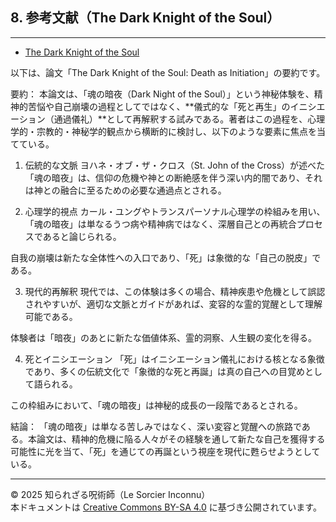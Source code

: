 ## 8. 参考文献（The Dark Knight of the Soul）

---

- [The Dark Knight of the Soul](The_Dark_Knight_of_the_Soul_Death_as_In.pdf)

以下は、論文「The Dark Knight of the Soul: Death as Initiation」の要約です。

要約：
本論文は、「魂の暗夜（Dark Night of the Soul）」という神秘体験を、精神的苦悩や自己崩壊の過程としてではなく、**儀式的な「死と再生」のイニシエーション（通過儀礼）**として再解釈する試みである。著者はこの過程を、心理学的・宗教的・神秘学的観点から横断的に検討し、以下のような要素に焦点を当てている。

1. 伝統的な文脈
ヨハネ・オブ・ザ・クロス（St. John of the Cross）が述べた「魂の暗夜」は、信仰の危機や神との断絶感を伴う深い内的闇であり、それは神との融合に至るための必要な通過点とされる。

2. 心理学的視点
カール・ユングやトランスパーソナル心理学の枠組みを用い、「魂の暗夜」は単なるうつ病や精神病ではなく、深層自己との再統合プロセスであると論じられる。

自我の崩壊は新たな全体性への入口であり、「死」は象徴的な「自己の脱皮」である。

3. 現代的再解釈
現代では、この体験は多くの場合、精神疾患や危機として誤認されやすいが、適切な文脈とガイドがあれば、変容的な霊的覚醒として理解可能である。

体験者は「暗夜」のあとに新たな価値体系、霊的洞察、人生観の変化を得る。

4. 死とイニシエーション
「死」はイニシエーション儀礼における核となる象徴であり、多くの伝統文化で「象徴的な死と再誕」は真の自己への目覚めとして語られる。

この枠組みにおいて、「魂の暗夜」は神秘的成長の一段階であるとされる。

結論：
「魂の暗夜」は単なる苦しみではなく、深い変容と覚醒への旅路である。本論文は、精神的危機に陥る人々がその経験を通して新たな自己を獲得する可能性に光を当て、「死」を通じての再誕という視座を現代に甦らせようとしている。

---

© 2025 知られざる呪術師（Le Sorcier Inconnu）  
本ドキュメントは [Creative Commons BY-SA 4.0](https://creativecommons.org/licenses/by-sa/4.0/deed.ja) に基づき公開されています。
